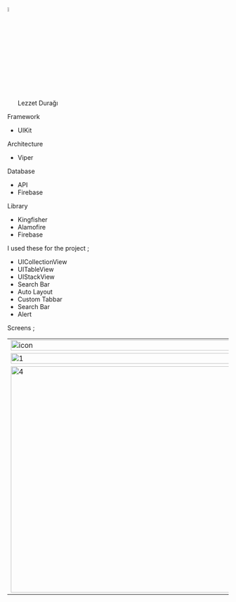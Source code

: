 
  <img width="5%" alt="icon" src="https://user-images.githubusercontent.com/77745850/222790117-b93c09be-3a18-435f-90dd-6354b8afb046.png">
  <ul>Lezzet Durağı</ul>



Framework 

- UIKit

Architecture

- Viper

Database

- API
- Firebase

Library
- Kingfisher
- Alamofire
- Firebase


I used these for the project ;

- UICollectionView 
- UITableView 
- UIStackView
- Search Bar
- Auto Layout 
- Custom Tabbar 
- Search Bar
- Alert



Screens ; <br>
<table>
    <tr>
    <td><img width="100%" alt="icon" src="https://user-images.githubusercontent.com/77745850/221878625-1e482b7d-c96b-4e0f-9835-82c29bc4baf6.png"></td>
    <td><img width="100%" alt="0" src="https://user-images.githubusercontent.com/77745850/221878012-eb3996fc-6ad6-403c-baaa-176dce4c3e74.png"></td>
   </tr> 
  <tr>
    <td><img width="100%" alt="1" src="https://user-images.githubusercontent.com/77745850/221878135-d2a2915b-c707-412e-be5e-8844aed2c9cf.png"></td>
    <td><img width="100%" alt="2" src="https://user-images.githubusercontent.com/77745850/221878577-ca9467d3-b5e3-4c1f-b0e2-100608294369.png"></td>
    <td><img width="100%" alt="3" src="https://user-images.githubusercontent.com/77745850/221878587-439f5ad3-515b-48c9-99d0-23c819e1e03a.png"></td>
   </tr> 
    <tr>
    <td><img width="514" alt="4" src="https://user-images.githubusercontent.com/77745850/221879023-9ac376d0-e40f-4ee3-b111-5713c04fa78a.png"></td>
    <td><img width="514" alt="5" src="https://user-images.githubusercontent.com/77745850/221879038-b871943f-d08d-4c75-8b65-d3254a864bda.png"></td>
    <td><img width="514" alt="6" src="https://user-images.githubusercontent.com/77745850/221879047-7a09c655-0b16-4090-a7fb-7924adbc3d8c.png"></td>
   </tr> 
 
 
</table>

